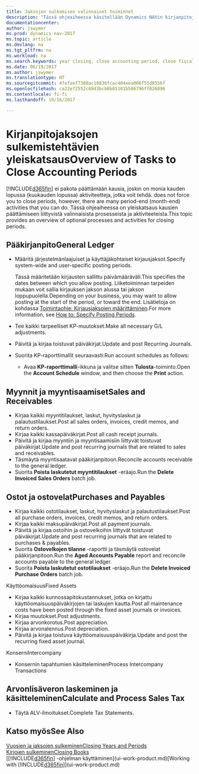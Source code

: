 ```yaml
---
title: Jaksojen sulkemisen valinnaiset toiminnot
description: "Tässä ohjeaiheessa käsitellään Dynamics NAVin kirjanpitojaksojen sulkemisen valinnaisista prosesseista ja toiminnoista."
documentationcenter: 
author: jswymer
ms.prod: dynamics-nav-2017
ms.topic: article
ms.devlang: na
ms.tgt_pltfrm: na
ms.workload: na
ms.search.keywords: year closing, close accounting period, close fiscal year, aging, creditor payments, vendor payments
ms.date: 06/19/2017
ms.author: jswymer
ms.translationtype: HT
ms.sourcegitcommit: 4fefaef7380ac10836fcac404eea006f55d8556f
ms.openlocfilehash: ca22e72552c69d3bcb0b85101b586796ff026896
ms.contentlocale: fi-fi
ms.lasthandoff: 10/16/2017

---
```

# <a name="overview-of-tasks-to-close-accounting-periods"></a><span data-ttu-id="bca78-103">Kirjanpitojaksojen sulkemistehtävien yleiskatsaus</span><span class="sxs-lookup"><span data-stu-id="bca78-103">Overview of Tasks to Close Accounting Periods</span></span>
[!INCLUDE[d365fin](includes/d365fin_md.md)]<span data-ttu-id="bca78-104"> ei pakota päättämään kausia, joskin on monia kauden lopussa (kuukauden lopussa) aktiviteetteja, jotka voit tehdä.</span><span class="sxs-lookup"><span data-stu-id="bca78-104"> does not force you to close periods, however, there are many period-end (month-end) activities that you can do.</span></span> <span data-ttu-id="bca78-105">Tässä ohjeaiheessa on yleiskatsaus kausien päättämiseen liittyvistä valinnaisista prosesseista ja aktiviteeteista.</span><span class="sxs-lookup"><span data-stu-id="bca78-105">This topic provides an overview of optional processes and activities for closing periods.</span></span>  

## <a name="general-ledger"></a><span data-ttu-id="bca78-106">Pääkirjanpito</span><span class="sxs-lookup"><span data-stu-id="bca78-106">General Ledger</span></span>
* <span data-ttu-id="bca78-107">Määritä järjestelmänlaajuiset ja käyttäjäkohtaiset kirjausjaksot.</span><span class="sxs-lookup"><span data-stu-id="bca78-107">Specify system-wide and user-specific posting periods.</span></span>  

    <span data-ttu-id="bca78-108">Tässä määritetään kirjausten sallittu päivämääräväli.</span><span class="sxs-lookup"><span data-stu-id="bca78-108">This specifies the dates between which you allow posting.</span></span> <span data-ttu-id="bca78-109">Liiketoiminnan tarpeiden mukaan voit sallia kirjauksen jakson alussa tai jakson loppupuolella.</span><span class="sxs-lookup"><span data-stu-id="bca78-109">Depending on your business, you may want to allow posting at the start of the period, or toward the end.</span></span> <span data-ttu-id="bca78-110">Lisätietoja on kohdassa [Toimintaohje: Kirjausjaksojen määrittäminen](finance-how-specify-posting-periods.md).</span><span class="sxs-lookup"><span data-stu-id="bca78-110">For more information, see [How to: Specify Posting Periods](finance-how-specify-posting-periods.md).</span></span>  
* <span data-ttu-id="bca78-111">Tee kaikki tarpeelliset KP-muutokset.</span><span class="sxs-lookup"><span data-stu-id="bca78-111">Make all necessary G/L adjustments.</span></span>  
* <span data-ttu-id="bca78-112">Päivitä ja kirjaa toistuvat päiväkirjat.</span><span class="sxs-lookup"><span data-stu-id="bca78-112">Update and post Recurring Journals.</span></span>  
  <!--* Process Consolidations-->
* <span data-ttu-id="bca78-113">Suorita KP-raporttimallit seuraavasti:</span><span class="sxs-lookup"><span data-stu-id="bca78-113">Run account schedules as follows:</span></span>  
  * <span data-ttu-id="bca78-114">Avaa **KP-raporttimalli**-ikkuna ja valitse sitten **Tulosta**-toiminto.</span><span class="sxs-lookup"><span data-stu-id="bca78-114">Open the **Account Schedule** window, and then choose the **Print** action.</span></span>  

## <a name="sales-and-receivables"></a><span data-ttu-id="bca78-115">Myynnit ja myyntisaamiset</span><span class="sxs-lookup"><span data-stu-id="bca78-115">Sales and Receivables</span></span>
* <span data-ttu-id="bca78-116">Kirjaa kaikki myyntitilaukset, laskut, hyvityslaskut ja palautustilaukset.</span><span class="sxs-lookup"><span data-stu-id="bca78-116">Post all sales orders, invoices, credit memos, and return orders.</span></span>  
* <span data-ttu-id="bca78-117">Kirjaa kaikki kassapäiväkirjat.</span><span class="sxs-lookup"><span data-stu-id="bca78-117">Post all cash receipt journals.</span></span>  
* <span data-ttu-id="bca78-118">Päivitä ja kirjaa myyntiin ja myyntisaamisiin liittyvät toistuvat päiväkirjat.</span><span class="sxs-lookup"><span data-stu-id="bca78-118">Update and post recurring journals that are related to sales and receivables.</span></span>  
* <span data-ttu-id="bca78-119">Täsmäytä myyntisaatavat pääkirjanpitoon.</span><span class="sxs-lookup"><span data-stu-id="bca78-119">Reconcile accounts receivable to the general ledger.</span></span>  
* <span data-ttu-id="bca78-120">Suorita **Poista laskutetut myyntitilaukset** -eräajo.</span><span class="sxs-lookup"><span data-stu-id="bca78-120">Run the **Delete Invoiced Sales Orders** batch job.</span></span>  

## <a name="purchases-and-payables"></a><span data-ttu-id="bca78-121">Ostot ja ostovelat</span><span class="sxs-lookup"><span data-stu-id="bca78-121">Purchases and Payables</span></span>
* <span data-ttu-id="bca78-122">Kirjaa kaikki ostotilaukset, laskut, hyvityslaskut ja palautustilaukset.</span><span class="sxs-lookup"><span data-stu-id="bca78-122">Post all purchase orders, invoices, credit memos, and return orders.</span></span>  
* <span data-ttu-id="bca78-123">Kirjaa kaikki maksupäiväkirjat.</span><span class="sxs-lookup"><span data-stu-id="bca78-123">Post all payment journals.</span></span>  
* <span data-ttu-id="bca78-124">Päivitä ja kirjaa ostoihin ja ostovelkoihin liittyvät toistuvat päiväkirjat.</span><span class="sxs-lookup"><span data-stu-id="bca78-124">Update and post recurring journals that are related to purchases & payables.</span></span>  
* <span data-ttu-id="bca78-125">Suorita **Ostovelkojen tilanne** -raportti ja täsmäytä ostovelat pääkirjanpitoon.</span><span class="sxs-lookup"><span data-stu-id="bca78-125">Run the **Aged Accounts Payable** report and reconcile accounts payable to the general ledger.</span></span>  
* <span data-ttu-id="bca78-126">Suorita **Poista laskutetut ostotilaukset** -eräajo.</span><span class="sxs-lookup"><span data-stu-id="bca78-126">Run the **Delete Invoiced Purchase Orders** batch job.</span></span>  

<span data-ttu-id="bca78-127">Käyttöomaisuus</span><span class="sxs-lookup"><span data-stu-id="bca78-127">Fixed Assets</span></span>
* <span data-ttu-id="bca78-128">Kirjaa kaikki kunnossapitokustannukset, jotka on kirjattu käyttöomaisuuspäiväkirjojen tai laskujen kautta.</span><span class="sxs-lookup"><span data-stu-id="bca78-128">Post all maintenance costs have been posted through the fixed asset journals or invoices.</span></span>
* <span data-ttu-id="bca78-129">Kirjaa muutokset.</span><span class="sxs-lookup"><span data-stu-id="bca78-129">Post adjustments.</span></span>
* <span data-ttu-id="bca78-130">Kirjaa arvonkorotus.</span><span class="sxs-lookup"><span data-stu-id="bca78-130">Post appreciation.</span></span>
* <span data-ttu-id="bca78-131">Kirjaa arvonalennus.</span><span class="sxs-lookup"><span data-stu-id="bca78-131">Post depreciation.</span></span>
* <span data-ttu-id="bca78-132">Päivitä ja kirjaa toistuva käyttöomaisuuspäiväkirja.</span><span class="sxs-lookup"><span data-stu-id="bca78-132">Update and post the recurring fixed asset journal.</span></span>

<span data-ttu-id="bca78-133">Konserni</span><span class="sxs-lookup"><span data-stu-id="bca78-133">Intercompany</span></span>
* <span data-ttu-id="bca78-134">Konsernin tapahtumien käsitteleminen</span><span class="sxs-lookup"><span data-stu-id="bca78-134">Process Intercompany Transactions</span></span>

## <a name="calculate-and-process-sales-tax"></a><span data-ttu-id="bca78-135">Arvonlisäveron laskeminen ja käsitteleminen</span><span class="sxs-lookup"><span data-stu-id="bca78-135">Calculate and Process Sales Tax</span></span>
* <span data-ttu-id="bca78-136">Täytä ALV-ilmoitukset.</span><span class="sxs-lookup"><span data-stu-id="bca78-136">Complete Tax Statements.</span></span>  

## <a name="see-also"></a><span data-ttu-id="bca78-137">Katso myös</span><span class="sxs-lookup"><span data-stu-id="bca78-137">See Also</span></span>
[<span data-ttu-id="bca78-138">Vuosien ja jaksojen sulkeminen</span><span class="sxs-lookup"><span data-stu-id="bca78-138">Closing Years and Periods</span></span>](year-close-years-periods.md)  
[<span data-ttu-id="bca78-139">Kirjojen sulkeminen</span><span class="sxs-lookup"><span data-stu-id="bca78-139">Closing Books</span></span>](year-close-books.md)  
<span data-ttu-id="bca78-140">[[!INCLUDE[d365fin](includes/d365fin_md.md)] -ohjelman käyttäminen](ui-work-product.md)</span><span class="sxs-lookup"><span data-stu-id="bca78-140">[Working with [!INCLUDE[d365fin](includes/d365fin_md.md)]](ui-work-product.md)</span></span>

